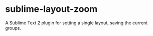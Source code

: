 sublime-layout-zoom
===================

A Sublime Text 2 plugin for setting a single layout, saving the current groups.